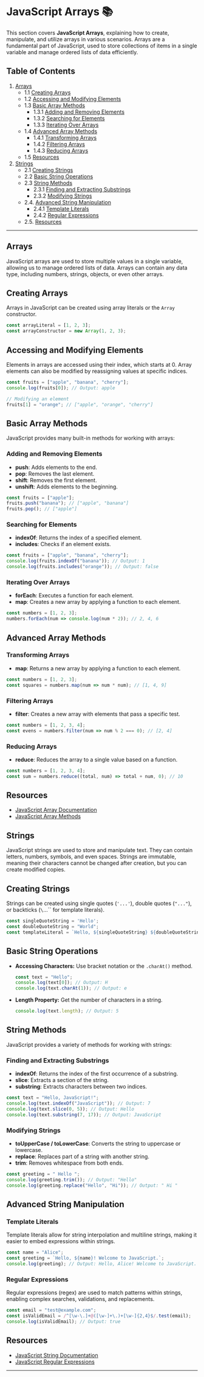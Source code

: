 # JavaScript Arrays 📚

This section covers **JavaScript Arrays**, explaining how to create, manipulate, and utilize arrays in various scenarios. Arrays are a fundamental part of JavaScript, used to store collections of items in a single variable and manage ordered lists of data efficiently.

## Table of Contents

1. [Arrays](#arrays)
    - 1.1 [Creating Arrays](#creating-arrays)
    - 1.2 [Accessing and Modifying Elements](#accessing-and-modifying-elements)
    - 1.3 [Basic Array Methods](#basic-array-methods)
        - 1.3.1 [Adding and Removing Elements](#adding-and-removing-elements)
        - 1.3.2 [Searching for Elements](#searching-for-elements)
        - 1.3.3 [Iterating Over Arrays](#iterating-over-arrays)
    - 1.4 [Advanced Array Methods](#advanced-array-methods)
        - 1.4.1 [Transforming Arrays](#transforming-arrays)
        - 1.4.2 [Filtering Arrays](#filtering-arrays)
        - 1.4.3 [Reducing Arrays](#reducing-arrays)
    - 1.5 [Resources](#resources)
2. [Strings](#strings)
    - 2.1 [Creating Strings](#creating-strings)
    - 2.2 [Basic String Operations](#basic-string-operations)
    - 2.3 [String Methods](#string-methods)
        - 2.3.1 [Finding and Extracting Substrings](#finding-and-extracting-substrings)
        - 2.3.2 [Modifying Strings](#modifying-strings)
    - 2.4. [Advanced String Manipulation](#advanced-string-manipulation)
        - 2.4.1 [Template Literals](#template-literals)
        - 2.4.2 [Regular Expressions](#regular-expressions)
    - 2.5. [Resources](#resources)

---

## Arrays

JavaScript arrays are used to store multiple values in a single variable, allowing us to manage ordered lists of data. Arrays can contain any data type, including numbers, strings, objects, or even other arrays.

## Creating Arrays

Arrays in JavaScript can be created using array literals or the `Array` constructor.

```javascript
const arrayLiteral = [1, 2, 3];
const arrayConstructor = new Array(1, 2, 3);
```

## Accessing and Modifying Elements

Elements in arrays are accessed using their index, which starts at 0. Array elements can also be modified by reassigning values at specific indices.

```javascript
const fruits = ["apple", "banana", "cherry"];
console.log(fruits[0]); // Output: apple

// Modifying an element
fruits[1] = "orange"; // ["apple", "orange", "cherry"]
```

## Basic Array Methods

JavaScript provides many built-in methods for working with arrays:

### Adding and Removing Elements

- **push**: Adds elements to the end.
- **pop**: Removes the last element.
- **shift**: Removes the first element.
- **unshift**: Adds elements to the beginning.

```javascript
const fruits = ["apple"];
fruits.push("banana"); // ["apple", "banana"]
fruits.pop(); // ["apple"]
```

### Searching for Elements

- **indexOf**: Returns the index of a specified element.
- **includes**: Checks if an element exists.

```javascript
const fruits = ["apple", "banana", "cherry"];
console.log(fruits.indexOf("banana")); // Output: 1
console.log(fruits.includes("orange")); // Output: false
```

### Iterating Over Arrays

- **forEach**: Executes a function for each element.
- **map**: Creates a new array by applying a function to each element.

```javascript
const numbers = [1, 2, 3];
numbers.forEach(num => console.log(num * 2)); // 2, 4, 6
```

## Advanced Array Methods

### Transforming Arrays

- **map**: Returns a new array by applying a function to each element.

```javascript
const numbers = [1, 2, 3];
const squares = numbers.map(num => num * num); // [1, 4, 9]
```

### Filtering Arrays

- **filter**: Creates a new array with elements that pass a specific test.

```javascript
const numbers = [1, 2, 3, 4];
const evens = numbers.filter(num => num % 2 === 0); // [2, 4]
```

### Reducing Arrays

- **reduce**: Reduces the array to a single value based on a function.

```javascript
const numbers = [1, 2, 3, 4];
const sum = numbers.reduce((total, num) => total + num, 0); // 10
```

## Resources

- [JavaScript Array Documentation](https://developer.mozilla.org/en-US/docs/Web/JavaScript/Reference/Global_Objects/Array)
- [JavaScript Array Methods](https://developer.mozilla.org/en-US/docs/Web/JavaScript/Reference/Global_Objects/Array#Instance_methods)


## Strings

JavaScript strings are used to store and manipulate text. They can contain letters, numbers, symbols, and even spaces. Strings are immutable, meaning their characters cannot be changed after creation, but you can create modified copies.

## Creating Strings

Strings can be created using single quotes (`'...'`), double quotes (`"..."`), or backticks (`\`...\`` for template literals).

```javascript
const singleQuoteString = 'Hello';
const doubleQuoteString = "World";
const templateLiteral = `Hello, ${singleQuoteString} ${doubleQuoteString}!`; // "Hello, Hello World!"
```

## Basic String Operations

- **Accessing Characters:** Use bracket notation or the `.charAt()` method.
  
  ```javascript
  const text = "Hello";
  console.log(text[0]); // Output: H
  console.log(text.charAt(1)); // Output: e
  ```

- **Length Property:** Get the number of characters in a string.
  
  ```javascript
  console.log(text.length); // Output: 5
  ```

## String Methods

JavaScript provides a variety of methods for working with strings:

### Finding and Extracting Substrings

- **indexOf**: Returns the index of the first occurrence of a substring.
- **slice**: Extracts a section of the string.
- **substring**: Extracts characters between two indices.

```javascript
const text = "Hello, JavaScript!";
console.log(text.indexOf("JavaScript")); // Output: 7
console.log(text.slice(0, 5)); // Output: Hello
console.log(text.substring(7, 17)); // Output: JavaScript
```

### Modifying Strings

- **toUpperCase / toLowerCase**: Converts the string to uppercase or lowercase.
- **replace**: Replaces part of a string with another string.
- **trim**: Removes whitespace from both ends.

```javascript
const greeting = " Hello ";
console.log(greeting.trim()); // Output: "Hello"
console.log(greeting.replace("Hello", "Hi")); // Output: " Hi "
```

## Advanced String Manipulation

### Template Literals

Template literals allow for string interpolation and multiline strings, making it easier to embed expressions within strings.

```javascript
const name = "Alice";
const greeting = `Hello, ${name}! Welcome to JavaScript.`;
console.log(greeting); // Output: Hello, Alice! Welcome to JavaScript.
```

### Regular Expressions

Regular expressions (regex) are used to match patterns within strings, enabling complex searches, validations, and replacements.

```javascript
const email = "test@example.com";
const isValidEmail = /^[\w-\.]+@([\w-]+\.)+[\w-]{2,4}$/.test(email);
console.log(isValidEmail); // Output: true
```


## Resources

- [JavaScript String Documentation](https://developer.mozilla.org/en-US/docs/Web/JavaScript/Reference/Global_Objects/String)
- [JavaScript Regular Expressions](https://developer.mozilla.org/en-US/docs/Web/JavaScript/Guide/Regular_Expressions)

---
